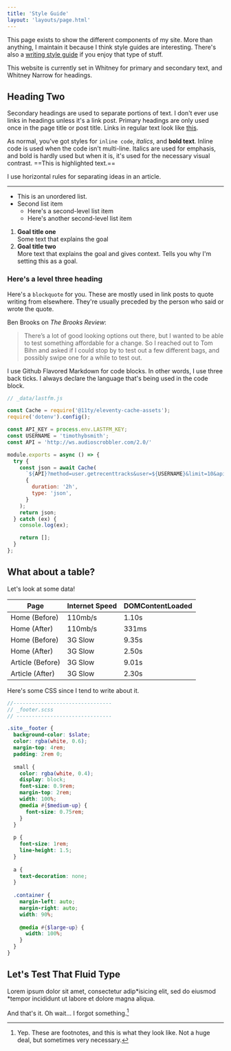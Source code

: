 ```yaml
---
title: 'Style Guide'
layout: 'layouts/page.html'
---
```


This page exists to show the different components of my site. More than anything, I maintain it because I think style guides are interesting. There's also a [writing style guide](/styleguide/writing/) if you enjoy that type of stuff.

This website is currently set in Whitney for primary and secondary text, and Whitney Narrow for headings.

## Heading Two

Secondary headings are used to separate portions of text. I don't ever use links in headings unless it's a link post. Primary headings are only used once in the page title or post title. Links in regular text look like [this](/styleguide).

As normal, you've got styles for `inline code`, _italics_, and **bold text**. Inline code is used when the code isn't multi-line. Italics are used for emphasis, and bold is hardly used but when it is, it's used for the necessary visual contrast. ==This is highlighted text.==

I use horizontal rules for separating ideas in an article.

---

- This is an unordered list.
- Second list item
  - Here's a second-level list item
  - Here's another second-level list item

1. **Goal title one**  
   Some text that explains the goal
2. **Goal title two**  
   More text that explains the goal and gives context. Tells you why I'm setting this as a goal.

### Here's a level three heading

Here's a `blockquote` for you. These are mostly used in link posts to quote writing from elsewhere. They're usually preceded by the person who said or wrote the quote.

Ben Brooks on _The Brooks Review_:

> There’s a lot of good looking options out there, but I wanted to be able to test something affordable for a change. So I reached out to Tom Bihn and asked if I could stop by to test out a few different bags, and possibly swipe one for a while to test out.

I use Github Flavored Markdown for code blocks. In other words, I use three back ticks. I always declare the language that's being used in the code block.

```js
// _data/lastfm.js

const Cache = require('@11ty/eleventy-cache-assets');
require('dotenv').config();

const API_KEY = process.env.LASTFM_KEY;
const USERNAME = 'timothybsmith';
const API = 'http://ws.audioscrobbler.com/2.0/'

module.exports = async () => {
  try {
    const json = await Cache(
      `${API}?method=user.getrecenttracks&user=${USERNAME}&limit=10&api_key=${API_KEY}&format=json`,
      {
        duration: '2h',
        type: 'json',
      }
    );
    return json;
  } catch (ex) {
    console.log(ex);

    return [];
  }
};
```

## What about a table?

Let's look at some data!

| Page | Internet Speed | DOMContentLoaded |
|-|-|-|
| Home (Before) | 110mb/s | 1.10s |
| Home (After) | 110mb/s | 331ms |
| Home (Before) | 3G Slow | 9.35s |
| Home (After) | 3G Slow | 2.50s |
| Article (Before) | 3G Slow | 9.01s |
| Article (After) | 3G Slow | 2.30s |

Here's some CSS since I tend to write about it.

```scss
//--------------------------------
// _footer.scss
// -------------------------------

.site__footer {
  background-color: $slate;
  color: rgba(white, 0.6);
  margin-top: 4rem;
  padding: 2rem 0;
  
  small {
    color: rgba(white, 0.4);
    display: block;
    font-size: 0.9rem;
    margin-top: 2rem;
    width: 100%;
    @media #{$medium-up} {
      font-size: 0.75rem;
    }
  }
  
  p {
    font-size: 1rem;
    line-height: 1.5;
  }
  
  a {
    text-decoration: none;
  }
  
  .container {
    margin-left: auto;
    margin-right: auto;
    width: 90%;
    
    @media #{$large-up} {
      width: 100%;
    }
  }
}
```

## Let's Test That Fluid Type

Lorem ipsum dolor sit amet, consectetur adip*isicing elit, sed do eiusmod *tempor incididunt ut labore et dolore magna aliqua.

And that's it. Oh wait… I forgot something.[^1]

[^1]: Yep. These are footnotes, and this is what they look like. Not a huge deal, but sometimes very necessary.

